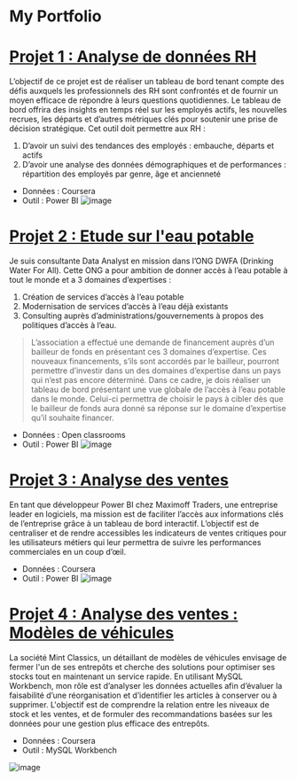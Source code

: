 # My Portfolio

# [Projet 1 : Analyse de données RH](https://github.com/Hines98/HR-Analysis_PBI_project/blob/main/README_french_version.md)
L’objectif de ce projet est de réaliser un tableau de bord tenant compte des défis auxquels les professionnels des RH sont confrontés et de fournir un moyen efficace de répondre à leurs questions quotidiennes. Le tableau de bord offrira des insights en temps réel sur les employés actifs, les nouvelles recrues, les départs et d’autres métriques clés pour soutenir une prise de décision stratégique. Cet outil doit permettre aux RH :
1. D’avoir un suivi des tendances des employés : embauche, départs et actifs
2. D’avoir une analyse des données démographiques et de performances : répartition des employés par genre, âge et ancienneté
- Données : Coursera
- Outil : Power BI
![image](https://github.com/user-attachments/assets/30a6c63f-ab31-4147-9bc6-5e5b93423587)


# [Projet 2 : Etude sur l'eau potable](https://github.com/Hines98/Drinking_water_PBI_project/blob/main/README_french_version.md)
Je suis consultante Data Analyst en mission dans l’ONG DWFA (Drinking Water For All). Cette ONG a pour ambition de donner accès à l’eau potable à tout le monde et a 3 domaines d’expertises :
1. Création de services d’accès à l’eau potable
2. Modernisation de services d’accès à l’eau déjà existants
3. Consulting auprès d’administrations/gouvernements à propos des politiques d’accès à l’eau.
> L’association a effectué une demande de financement auprès d’un bailleur de fonds en présentant ces 3 domaines d’expertise. Ces nouveaux financements, s’ils sont accordés par le bailleur, pourront permettre d’investir dans un des domaines d’expertise dans un pays qui n’est pas encore déterminé.
> Dans ce cadre, je dois réaliser un tableau de bord présentant une vue globale de l’accès à l’eau potable dans le monde. Celui-ci permettra de choisir le pays à cibler dès que le bailleur de fonds aura donné sa réponse sur le domaine d’expertise qu’il souhaite financer.
- Données : Open classrooms
- Outil : Power BI
![image](https://github.com/user-attachments/assets/a2fc2bb8-a79c-42b1-a13e-005a176b11cd)


# [Projet 3 : Analyse des ventes](https://github.com/Hines98/Sales_report_PBI_project/blob/main/README_french_version.md)
En tant que développeur Power BI chez Maximoff Traders, une entreprise leader en logiciels, ma mission est de faciliter l’accès aux informations clés de l’entreprise grâce à un tableau de bord interactif. L’objectif est de centraliser et de rendre accessibles les indicateurs de ventes critiques pour les utilisateurs métiers qui leur permettra de suivre les performances commerciales en un coup d’œil.
- Données : Coursera
- Outil : Power BI
![image](https://github.com/user-attachments/assets/d8df9600-a8d8-418f-b3a2-24a937f8eec2)


# [Projet 4 : Analyse des ventes : Modèles de véhicules ](https://github.com/Hines98/Cars_model_SQL_workbench/blob/main/README_french_version.md)
La société Mint Classics, un détaillant de modèles de véhicules envisage de fermer l'un de ses entrepôts et cherche des solutions pour optimiser ses stocks tout en maintenant un service rapide. En utilisant MySQL Workbench, mon rôle est d’analyser les données actuelles afin d’évaluer la faisabilité d’une réorganisation et d’identifier les articles à conserver ou à supprimer. L'objectif est de comprendre la relation entre les niveaux de stock et les ventes, et de formuler des recommandations basées sur les données pour une gestion plus efficace des entrepôts.
- Données : Coursera
- Outil : MySQL Workbench

![image](https://github.com/user-attachments/assets/9e3af63a-e6a0-46e6-92de-10c0b7c33470)




